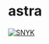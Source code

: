 # astra
[![SNYK](https://github.com/jollyboss123/astra/actions/workflows/snyk.yml/badge.svg)](https://github.com/jollyboss123/astra/actions/workflows/snyk.yml)


